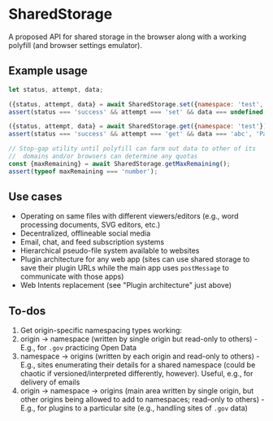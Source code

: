 # SharedStorage

A proposed API for shared storage in the browser along with a working
polyfill (and browser settings emulator).

## Example usage

```js
let status, attempt, data;

({status, attempt, data} = await SharedStorage.set({namespace: 'test', data: 'abc'}));
assert(status === 'success' && attempt === 'set' && data === undefined, 'Passed setting');

({status, attempt, data} = await SharedStorage.get({namespace: 'test'}));
assert(status === 'success' && attempt === 'get' && data === 'abc', 'Passed getting');

// Stop-gap utility until polyfill can farm out data to other of its
//  domains and/or browsers can determine any quotas
const {maxRemaining} = await SharedStorage.getMaxRemaining();
assert(typeof maxRemaining === 'number');
```

## Use cases

- Operating on same files with different viewers/editors (e.g., word
  processing documents, SVG editors, etc.)
- Decentralized, offlineable social media
- Email, chat, and feed subscription systems
- Hierarchical pseudo-file system available to websites
- Plugin architecture for any web app (sites can use shared storage to save their
    plugin URLs while the main app uses `postMessage` to communicate with
    those apps)
- Web Intents replacement (see "Plugin architecture" just above)

## To-dos

1. Get origin-specific namespacing types working:
  1. origin -> namespace (written by single origin but read-only to others) -
    E.g., for `.gov` practicing Open Data
  2. namespace -> origins (written by each origin and read-only to others) -
    E.g., sites enumerating their details for a shared namespace (could be
    chaotic if versioned/interpreted differently, however). Useful, e.g., for
    delivery of emails
  3. origin -> namespace -> origins (main area written by single origin, but
    other origins being allowed to add to namespaces; read-only to others) -
    E.g., for plugins to a particular site (e.g., handling sites of `.gov`
    data)
